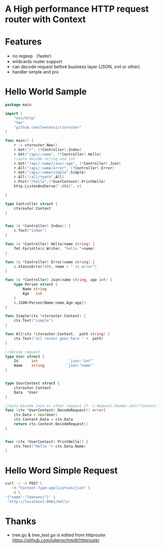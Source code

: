 # A High performance HTTP request router with Context


# Features

* no regexp （faster）
* wildcards router support
* can decode request before business layer (JSON, xml or other)
* handler simple and pro

# Hello World Sample

```go
package main

import (
	"net/http"
	"fmt"
	"github.com/leenanxi/ctxrouter"
)

func main() {
	r := ctxrouter.New()
	r.Get("/", (*Controller).Index)
	r.Get("/api/:name", (*Controller).Hello)
	//auto decode string and int
	r.Get("/api/:name/json/:age", (*Controller).Json)
	r.All("/api/:name/error", (*Controller).Error)
	r.Get("/api/:name/simple",Simple)
	r.All("/all/*path",All)
	r.Post("/hello",(*UserContext).PrintHello)
	http.ListenAndServe(":8081", r)

}

type Controller struct {
	ctxrouter.Context
}


func (c *Controller) Index() {
	c.Text("index")
}

func (c *Controller) Hello(name string) {
	fmt.Fprintln(c.Writer, "hello "+name)
}

func (c *Controller) Error(name string) {
	c.StatusError(400, name + " is error")
}

func (c *Controller) Json(name string, age int) {
	type Person struct {
		Name string
		Age   int
	}
	c.JSON(Person{Name:name,Age:age})
}

func Simple(ctx *ctxrouter.Context) {
	ctx.Text("simple")
}

func All(ctx *ctxrouter.Context,  path string) {
	ctx.Text("all router goes here " +  path)
}

//decode request
type User struct {
	Id      int              `json:"int"`
	Name    string          `json:"name"`
}


type UserContext struct {
	ctxrouter.Context
	Data  *User
}

//Auto Decode Json or other request if  c.Request.Header.Get("Content-Type") contains json
func (ctx *UserContext) DecodeRequest() error{
	ctx.Data = new(User)
	ctx.Context.Data = ctx.Data
	return ctx.Context.DecodeRequest()
}


func (ctx *UserContext) PrintHello() {
	ctx.Text("Hello "+ ctx.Data.Name)
}

```

# Hello Word Simple Request

```bash
curl -i -X POST \
   -H "Content-Type:application/json" \
   -d \
'{"name":"leenanxi"}' \
 'http://localhost:8081/hello'
```


# Thanks 

* tree.go & tree_test.go is edited from httprouter https://github.com/julienschmidt/httprouter